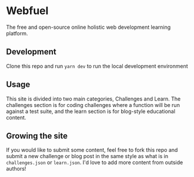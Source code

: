 # Webfuel

The free and open-source online holistic web development learning platform.


## Development

Clone this repo and run `yarn dev` to run the local development environment

## Usage

This site is divided into two main categories, Challenges and Learn. The challenges section is for coding challenges where a function will be run against a test suite, and the learn section is for blog-style educational content.

## Growing the site

If you would like to submit some content, feel free to fork this repo and submit a new challenge or blog post in the same style as what is in `challenges.json` or `learn.json`. I'd love to add more content from outside authors!